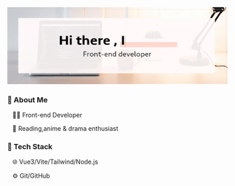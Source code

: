 <img src="https://raw.githubusercontent.com/Rururlee/Rururlee/master/assets/github_cover.gif">

<h3>🔖 About Me</h3>

&nbsp;&nbsp;&nbsp;👩‍💻   Front-end Developer

&nbsp;&nbsp;&nbsp;📙  Reading,anime & drama enthusiast



<h3>🔖 Tech Stack</h3>

&nbsp;&nbsp;&nbsp;🌐  Vue3/Vite/Tailwind/Node.js

&nbsp;&nbsp;&nbsp;⚙️  Git/GitHub

